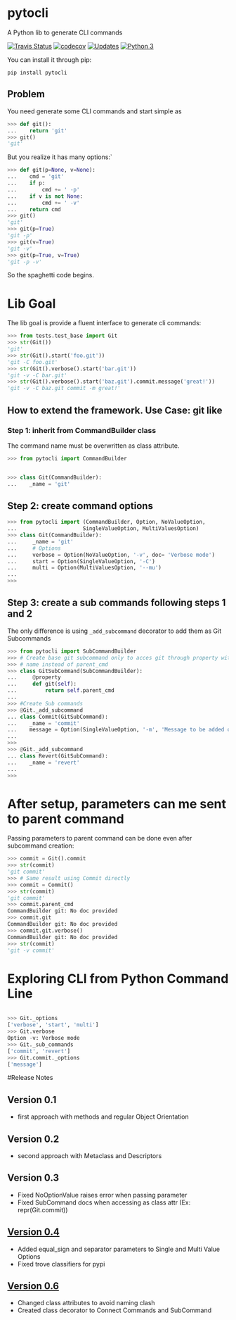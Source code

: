 # pytocli

A Python lib to generate CLI commands

[![Travis Status](https://travis-ci.org/renzon/pytocli.svg?branch=master)](https://travis-ci.org/renzon/pytocli)
[![codecov](https://codecov.io/gh/renzon/pytocli/branch/master/graph/badge.svg)](https://codecov.io/gh/renzon/pytocli)
[![Updates](https://pyup.io/repos/github/renzon/pytocli/shield.svg)](https://pyup.io/repos/github/renzon/pytocli/)
[![Python 3](https://pyup.io/repos/github/renzon/pytocli/python-3-shield.svg)](https://pyup.io/repos/github/renzon/pytocli/)

You can install it through pip:

```console
pip install pytocli
``` 
## Problem

You need generate some CLI commands and start simple as
```python
>>> def git():
...    return 'git'
>>> git()
'git'

```
But you realize it has many options:`

```python
>>> def git(p=None, v=None):
...    cmd = 'git' 
...    if p:
...        cmd += ' -p'
...    if v is not None:
...        cmd += ' -v'
...    return cmd
>>> git()
'git'
>>> git(p=True)
'git -p'
>>> git(v=True)
'git -v'
>>> git(p=True, v=True)
'git -p -v'

```
So the spaghetti code begins.

# Lib Goal

The lib goal is provide a fluent interface to generate cli commands:

```python
>>> from tests.test_base import Git
>>> str(Git())
'git'
>>> str(Git().start('foo.git'))
'git -C foo.git'
>>> str(Git().verbose().start('bar.git'))
'git -v -C bar.git'
>>> str(Git().verbose().start('baz.git').commit.message('great!'))
'git -v -C baz.git commit -m great!'

```

## How to extend the framework. Use Case: git like

### Step 1: inherit from CommandBuilder class

The command name must be overwritten as class attribute.
 
```python
>>> from pytocli import CommandBuilder


>>> class Git(CommandBuilder):
...    _name = 'git'

```

## Step 2: create command options
 
```python
>>> from pytocli import (CommandBuilder, Option, NoValueOption, 
...                     SingleValueOption, MultiValuesOption)
>>> class Git(CommandBuilder):
...     _name = 'git'
...     # Options
...     verbose = Option(NoValueOption, '-v', doc= 'Verbose mode')
...     start = Option(SingleValueOption, '-C')
...     multi = Option(MultiValuesOption, '--mu')
...
>>>

```
## Step 3: create a sub commands following steps 1 and 2
The only difference is using `_add_subcommand` decorator to add them as Git
Subcommands
 
```python
>>> from pytocli import SubCommandBuilder
>>> # Create base git subcommand only to acces git through property with same
>>> # name instead of parent_cmd 
>>> class GitSubCommand(SubCommandBuilder):
...     @property
...     def git(self):
...         return self.parent_cmd
...
>>> #Create Sub commands
>>> @Git._add_subcommand
... class Commit(GitSubCommand):
...    _name = 'commit'
...    message = Option(SingleValueOption, '-m', 'Message to be added on commit')
...
>>>
>>> @Git._add_subcommand
... class Revert(GitSubCommand):
...    _name = 'revert'
...
>>>

```

# After setup, parameters can me sent to parent command

Passing parameters to parent command can be done even after subcommand creation:
 
```python
>>> commit = Git().commit
>>> str(commit)
'git commit'
>>> # Same result using Commit directly 
>>> commit = Commit()
>>> str(commit)
'git commit'
>>> commit.parent_cmd
CommandBuilder git: No doc provided
>>> commit.git
CommandBuilder git: No doc provided
>>> commit.git.verbose()
CommandBuilder git: No doc provided
>>> str(commit)
'git -v commit'

```

# Exploring CLI from Python Command Line

```python

>>> Git._options
['verbose', 'start', 'multi']
>>> Git.verbose
Option -v: Verbose mode
>>> Git._sub_commands
['commit', 'revert']
>>> Git.commit._options
['message']

```

#Release Notes

## Version 0.1
* first approach with methods and regular Object Orientation

## Version 0.2
* second approach with Metaclass and Descriptors

## Version 0.3
* Fixed NoOptionValue raises error when passing parameter
* Fixed SubCommand docs when accessing as class attr (Ex: repr(Git.commit))

## [Version 0.4](https://github.com/renzon/pytocli/milestone/1)
* Added equal_sign and separator parameters to Single and Multi Value Options
* Fixed trove classifiers for pypi

## [Version 0.6](https://github.com/renzon/pytocli/milestone/3)
* Changed class attributes to avoid naming clash
* Created class decorator to Connect Commands and SubCommand